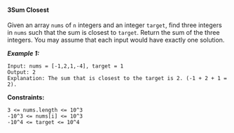 #### 3Sum Closest

Given an array `nums` of `n` integers and an integer `target`, find three integers in `nums` such that the sum is closest to `target`. Return the sum of the three integers. You may assume that each input would have exactly one solution.

***Example 1:***

```
Input: nums = [-1,2,1,-4], target = 1
Output: 2
Explanation: The sum that is closest to the target is 2. (-1 + 2 + 1 = 2).
```

**Constraints:**

```
3 <= nums.length <= 10^3
-10^3 <= nums[i] <= 10^3
-10^4 <= target <= 10^4
```
